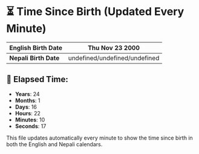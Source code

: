 # ⏳ Time Since Birth (Updated Every Minute)

| **English Birth Date** | Thu Nov 23 2000 |
|------------------------|-------------------------------------|
| **Nepali Birth Date**  | undefined/undefined/undefined                  |

## 📅 Elapsed Time:

- **Years**: 24
- **Months**: 1
- **Days**: 16
- **Hours**: 22
- **Minutes**: 10
- **Seconds**: 17

This file updates automatically every minute to show the time since birth in both the English and Nepali calendars.